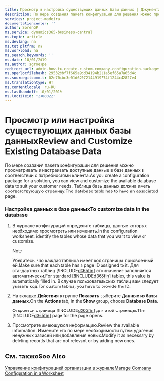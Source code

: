 ```yaml
---
title: Просмотр и настройка существующих данных базы данных | Документация Майкрософт
description: По мере создания пакета конфигурации для решения можно просматривать и настраивать доступные данные в базе данных в соответствии с потребностями клиента. Таблица базы данных должна иметь соответствующую страницу.
services: project-madeira
documentationcenter: ''
author: SorenGP
ms.service: dynamics365-business-central
ms.topic: article
ms.devlang: na
ms.tgt_pltfrm: na
ms.workload: na
ms.search.keywords: ''
ms.date: 10/01/2019
ms.author: sgroespe
redirect_url: admin-how-to-create-custom-company-configuration-packages
ms.openlocfilehash: 295329bf7f665a9dd34194b211a5ef65a7a65d4c
ms.sourcegitcommit: 02e704bc3e01d62072144919774f1244c42827e4
ms.translationtype: HT
ms.contentlocale: ru-RU
ms.lasthandoff: 10/01/2019
ms.locfileid: "2308022"
---
```

# <a name="review-and-customize-existing-database-data"></a><span data-ttu-id="22b9a-104">Просмотр или настройка существующих данных базы данных</span><span class="sxs-lookup"><span data-stu-id="22b9a-104">Review and Customize Existing Database Data</span></span>
<span data-ttu-id="22b9a-105">По мере создания пакета конфигурации для решения можно просматривать и настраивать доступные данные в базе данных в соответствии с потребностями клиента.</span><span class="sxs-lookup"><span data-stu-id="22b9a-105">As you create a configuration package for a solution, you can view and customize the available database data to suit your customer needs.</span></span> <span data-ttu-id="22b9a-106">Таблица базы данных должна иметь соответствующую страницу.</span><span class="sxs-lookup"><span data-stu-id="22b9a-106">The database table has to have an associated page.</span></span>  

### <a name="to-customize-data-in-the-database"></a><span data-ttu-id="22b9a-107">Настройка данных в базе данных</span><span class="sxs-lookup"><span data-stu-id="22b9a-107">To customize data in the database</span></span>  

1.  <span data-ttu-id="22b9a-108">В журнале конфигураций определите таблицы, данные которых необходимо просмотреть или изменить.</span><span class="sxs-lookup"><span data-stu-id="22b9a-108">In the configuration worksheet, identify the tables whose data that you want to view or customize.</span></span>  

    > [!NOTE]  
    >  <span data-ttu-id="22b9a-109">Убедитесь, что каждая таблица имеет код страницы, присвоенный ей.</span><span class="sxs-lookup"><span data-stu-id="22b9a-109">Make sure that each table has a page ID assigned to it.</span></span> <span data-ttu-id="22b9a-110">Для стандартных таблиц [!INCLUDE[d365fin](includes/d365fin_md.md)] это значение заполняется автоматически.</span><span class="sxs-lookup"><span data-stu-id="22b9a-110">For standard [!INCLUDE[d365fin](includes/d365fin_md.md)] tables, this value is automatically filled in.</span></span> <span data-ttu-id="22b9a-111">В случае пользовательских таблиц вам следует указать код.</span><span class="sxs-lookup"><span data-stu-id="22b9a-111">For custom tables, you have to provide the ID.</span></span>  

2.  <span data-ttu-id="22b9a-112">На вкладке **Действия** в группе **Показать** выберите **Данные из базы данных**.</span><span class="sxs-lookup"><span data-stu-id="22b9a-112">On the **Actions** tab, in the **Show** group, choose **Database Data**.</span></span>  

     <span data-ttu-id="22b9a-113">Откроется страница [!INCLUDE[d365fin](includes/d365fin_md.md)] для этой страницы.</span><span class="sxs-lookup"><span data-stu-id="22b9a-113">The [!INCLUDE[d365fin](includes/d365fin_md.md)] page for the page opens.</span></span>  

3.  <span data-ttu-id="22b9a-114">Просмотрите имеющуюся информацию.</span><span class="sxs-lookup"><span data-stu-id="22b9a-114">Review the available information.</span></span> <span data-ttu-id="22b9a-115">Измените его по мере необходимости путем удаления ненужных записей или добавления новых.</span><span class="sxs-lookup"><span data-stu-id="22b9a-115">Modify it as necessary by deleting records that are not relevant or by adding new ones.</span></span>  

## <a name="see-also"></a><span data-ttu-id="22b9a-116">См. также</span><span class="sxs-lookup"><span data-stu-id="22b9a-116">See Also</span></span>  
 [<span data-ttu-id="22b9a-117">Управление конфигурацией организации в журнале</span><span class="sxs-lookup"><span data-stu-id="22b9a-117">Manage Company Configuration in a Worksheet</span></span>](admin-how-to-manage-company-configuration-in-a-worksheet.md)
